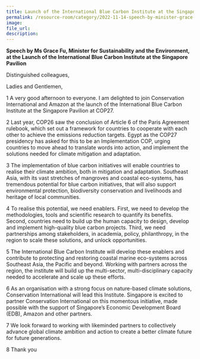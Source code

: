 ```yaml
---  
title: Launch of the International Blue Carbon Institute at the Singapore Pavilion - Ms Grace Fu
permalink: /resource-room/category/2022-11-14-speech-by-minister-grace-fu-launch-international-blue-carbon-institute-at-the-sg-pavilion
image:  
file_url:  
description:  
---  
```


**Speech by Ms Grace Fu, Minister for Sustainability and the Environment, at the Launch of the International Blue Carbon Institute at the Singapore Pavilion**

Distinguished colleagues,

Ladies and Gentlemen,

1 A very good afternoon to everyone. I am delighted to join Conservation International and Amazon at the launch of the International Blue Carbon Institute at the Singapore Pavilion at COP27.

2 Last year, COP26 saw the conclusion of Article 6 of the Paris Agreement rulebook, which set out a framework for countries to cooperate with each other to achieve the emissions reduction targets. Egypt as the COP27 presidency has asked for this to be an Implementation COP, urging countries to move ahead to translate words into action, and implement the solutions needed for climate mitigation and adaptation. 

3 The implementation of blue carbon initiatives will enable countries to realise their climate ambition, both in mitigation and adaptation. Southeast Asia, with its vast stretches of mangroves and coastal eco-systems, has tremendous potential for blue carbon initiatives, that will also support environmental protection, biodiversity conservation and livelihoods and heritage of local communities.

4 To realise this potential, we need enablers. First, we need to develop the methodologies, tools and scientific research to quantify its benefits. Second, countries need to build up the human capacity to design, develop and implement high-quality blue carbon projects. Third, we need partnerships among stakeholders, in academia, policy, philanthropy, in the region to scale these solutions, and unlock opportunities.

5 The International Blue Carbon Institute will develop these enablers and contribute to protecting and restoring coastal marine eco-systems across Southeast Asia, the Pacific and beyond. Working with partners across the region, the institute will build up the multi-sector, multi-disciplinary capacity needed to accelerate and scale up these efforts. 

6 As an organisation with a strong focus on nature-based climate solutions, Conservation International will lead this Institute. Singapore is excited to partner Conservation International on this momentous initiative, made possible with the support of Singapore’s Economic Development Board (EDB), Amazon and other partners.

7 We look forward to working with likeminded partners to collectively advance global climate ambition and action to create a better climate future for future generations.

8 Thank you
